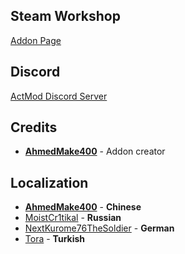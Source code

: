 ## Steam Workshop
[Addon Page](https://steamcommunity.com/sharedfiles/filedetails/?id=2538387266)
## Discord
[ActMod Discord Server](https://discord.gg/kWsX6RcrZC)

## Credits
- [**AhmedMake400**](https://steamcommunity.com/profiles/76561199185837385) - Addon creator

## Localization
- [**AhmedMake400**](https://steamcommunity.com/profiles/76561199185837385) - **Chinese**
- [MoistCr1tikal](http://steamcommunity.com/profiles/76561198071567487) - **Russian**
- [NextKurome76TheSoldier](http://steamcommunity.com/profiles/76561197960487064) - **German**
- [Tora](https://steamcommunity.com/profiles/76561198443702005) - **Turkish**
